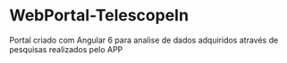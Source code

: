 # WebPortal-TelescopeIn
Portal criado com Angular 6 para analise de dados adquiridos através de pesquisas realizados pelo APP
